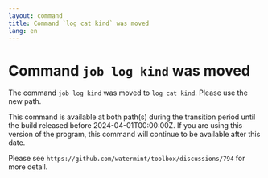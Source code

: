 ```yaml
---
layout: command
title: Command `log cat kind` was moved
lang: en
---
```


# Command `job log kind` was moved

The command `job log kind` was moved to `log cat kind`. Please use the new path.

This command is available at both path(s) during the transition period until the build released before 2024-04-01T00:00:00Z. If you are using this version of the program, this command will continue to be available after this date.

Please see `https://github.com/watermint/toolbox/discussions/794` for more detail.


